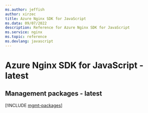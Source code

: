 ```yaml
---
ms.author: jeffish
author: xirzec
title: Azure Nginx SDK for JavaScript
ms.data: 09/07/2022
description: Reference for Azure Nginx SDK for JavaScript
ms.service: nginx
ms.topic: reference
ms.devlang: javascript
---
```

# Azure Nginx SDK for JavaScript - latest

## Management packages - latest
[!INCLUDE [mgmt-packages](nginx-mgmt-index.md)]